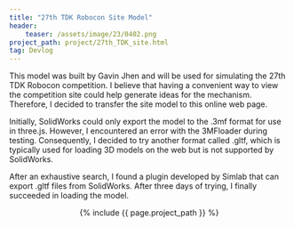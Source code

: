 ```yaml
---
title: "27th TDK Robocon Site Model"
header:
    teaser: /assets/image/23/0402.png
project_path: project/27th_TDK_site.html
tag: Devlog
---
```

This model was built by Gavin Jhen and will be used for simulating the 27th TDK Robocon competition. I believe that having a convenient way to view the competition site could help generate ideas for the mechanism. Therefore, I decided to transfer the site model to this online web page.

Initially, SolidWorks could only export the model to the .3mf format for use in three.js. However, I encountered an error with the 3MFloader during testing. Consequently, I decided to try another format called .gltf, which is typically used for loading 3D models on the web but is not supported by SolidWorks.

After an exhaustive search, I found a plugin developed by Simlab that can export .gltf files from SolidWorks. After three days of trying, I finally succeeded in loading the model.

<div style="display: flex; justify-content: center;">
  {% include {{ page.project_path }} %}
</div>

<!-- <style>
    .preview_model {
        width: 100%;
        height: 30vh;
        border-radius: 10px;
        overflow: hidden;
    }
</style>
<p align="center">
    <iframe class='preview_model' src="/project/27th_TDK_site_model"></iframe>
</p>
[*View in full page*](/project/27th_TDK_site_model){:target="_blank"} -->
